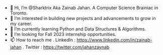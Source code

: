 - 👋 Hi, I’m @Sharktrix Aka Zainab Jahan. A Computer Science Brainiac in Toronto. 
- 👀 I’m interested in building new projects and advancements to grow in my career.
- 🌱 I’m currently learning Python and Data Structures & Algorithms. 
- 💞️ I’m looking for Fall 2023 internship opportunities. 
- 📫 How to reach me 
     . LinkedIn : https://www.linkedin.com/in/zainab-jahan
     . Twitter : https://twitter.com/jahanzaynab
<!---
Sharktrix/Sharktrix is a ✨ special ✨ repository because its `README.md` (this file) appears on your GitHub profile.
You can click the Preview link to take a look at your changes.
--->
